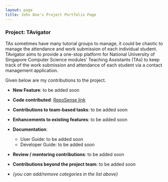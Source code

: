 ```yaml
---
layout: page
title: John Doe's Project Portfolio Page
---
```


### Project: TAvigator

TAs sometimes have many tutorial groups to manage, it could be chaotic to manage the attendance and work submission of 
each individual student. TAvigator aims to provide a one-stop platform for National University of Singapore 
Computer Science modules’ Teaching Assistants (TAs) to keep track of the work submission and attendance of each student 
via a contact management application.

Given below are my contributions to the project.

* **New Feature**: to be added soon
* **Code contributed**: [RepoSense link](https://nus-cs2103-ay2324s1.github.io/tp-dashboard/?search=&sort=groupTitle&sortWithin=title&timeframe=commit&mergegroup=&groupSelect=groupByRepos&breakdown=true&checkedFileTypes=docs~functional-code~test-code&since=2023-09-22&tabOpen=true&tabType=authorship&tabAuthor=anthonytamzil&tabRepo=AY2324S1-CS2103T-T09-4%2Ftp%5Bmaster%5D&authorshipIsMergeGroup=false&authorshipFileTypes=&authorshipIsBinaryFileTypeChecked=false&authorshipIsIgnoredFilesChecked=false)
* **Contributions to team-based tasks**: to be added soon
* **Enhancements to existing features**: to be added soon
* **Documentation**:
  * User Guide: to be added soon
  * Developer Guide: to be added soon
* **Review / mentoring contributions**: to be added soon
* **Contributions beyond the project team**: to be added soon

* _{you can add/remove categories in the list above}_

